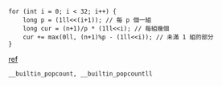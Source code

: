 ```cpp=
for (int i = 0; i < 32; i++) {
    long p = (1ll<<(i+1)); // 每 p 個一組
    long cur = (n+1)/p * (1ll<<i); // 每組幾個
    cur += max(0ll, (n+1)%p - (1ll<<i)); // 未滿 1 組的部分
}
```

[ref](https://leetcode.com/problems/find-products-of-elements-of-big-array/)

```cpp=
__builtin_popcount, __builtin_popcountll
```